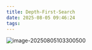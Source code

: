 ```yaml
---
title: Depth-First-Search
date: 2025-08-05 09:46:24
tags:
---
```


![image-20250805103300500](image-20250805103300500.png)
